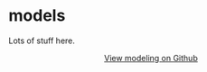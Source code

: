 <h1> models </h1>


Lots of stuff here.

<div align="center"> <a type="button" class="btn btn-primary" style="margin-bottom: 30px;" href="https://github.com/Yu-Group/covid19-severity-prediction/blob/master/modeling/readme.md">View modeling on Github</a> </div>